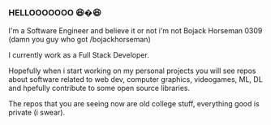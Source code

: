 ### HELLOOOOOOO 😆�😆

I'm a Software Engineer and believe it or not i'm not Bojack Horseman 0309 (damn you guy who got /bojackhorseman)

I currently work as a Full Stack Developer. 

Hopefully when i start working on my personal projects you will see repos about software related to web dev, computer graphics, videogames, ML, DL and hpefully contribute to some open source libraries.

The repos that you are seeing now are old college stuff, everything good is private (i swear).


<!--
**bojackhorseman0309/bojackHorseman0309** is a ✨ _special_ ✨ repository because its `README.md` (this file) appears on your GitHub profile.

Here are some ideas to get you started:

- 🔭 I’m currently working on ...
- 🌱 I’m currently learning ...
- 👯 I’m looking to collaborate on ...
- 🤔 I’m looking for help with ...
- 💬 Ask me about ...
- 📫 How to reach me: ...
- 😄 Pronouns: ...
- ⚡ Fun fact: ...
-->
